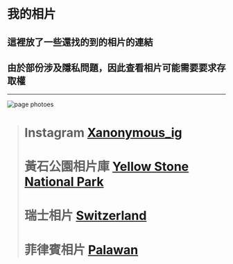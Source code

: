 # 我的相片
## 這裡放了一些還找的到的相片的連結
## 由於部份涉及隱私問題，因此查看相片可能需要要求存取權
---
![page photoes](./src/wallinswitzerland.png)
> # **Instagram** [Xanonymous_ig](https://instagram.com/xanonymous_ig)
> # **黃石公園相片庫** [Yellow Stone National Park](https://sites.google.com/view/xpp)
> # **瑞士相片** [Switzerland](https://sites.google.com/view/xpp)
> # **菲律賓相片** [Palawan](https://sites.google.com/view/xpp)